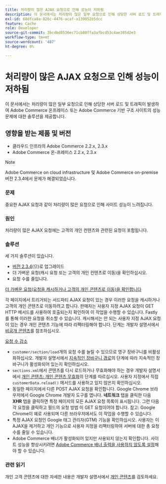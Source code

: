 ```yaml
---
title: 처리량이 많은 AJAX 요청으로 인해 성능이 저하됨
description: 이 문서에서는 처리량이 많은 일부 요청으로 인해 상당한 서버 로드 및 트래픽이 발생하여 Adobe Commerce 온프레미스 또는 Adobe Commerce 기반 구조 사이트의 성능 문제에 대한 솔루션을 제공합니다.
exl-id: 68dfca8a-826c-4476-acaf-a139052b5dcc
feature: Cache
role: Developer
source-git-commit: 3bcdbd0536ec71cb80ffa3afbcd53c4ae385d2e3
workflow-type: tm+mt
source-wordcount: '487'
ht-degree: 0%

---
```


# 처리량이 많은 AJAX 요청으로 인해 성능이 저하됨

이 문서에서는 처리량이 많은 일부 요청으로 인해 상당한 서버 로드 및 트래픽이 발생하여 Adobe Commerce 온프레미스 또는 Adobe Commerce 기반 구조 사이트의 성능 문제에 대한 솔루션을 제공합니다.

## 영향을 받는 제품 및 버전

* 클라우드 인프라의 Adobe Commerce 2.2.x, 2.3.x
* Adobe Commerce 온-프레미스 2.2.x, 2.3.x

>[!NOTE]
>
>Adobe Commerce on cloud infrastructure 및 Adobe Commerce on-premise 버전 2.3.4에서 문제가 해결되었습니다.

### 문제

중요한 AJAX 요청과 같이 처리량이 많은 요청으로 인해 사이트 성능이 느려집니다.

### 원인

처리량이 많은 AJAX 요청에는 고객의 개인 컨텐츠와 관련된 요청이 포함됩니다.

### 솔루션

세 가지 솔루션이 있습니다.

* [버전 2.3.4](https://experienceleague.adobe.com/en/docs/commerce-cloud-service/user-guide/develop/upgrade/commerce-version)(으)로 업그레이드
* 더 가벼운 요청(캐시 요청 또는 고객의 개인 컨텐츠로 이동)을 확인하십시오.
* 요청 수를 줄입니다.

<u>더 가벼운 요청(요청을 캐시하거나 고객의 개인 콘텐츠로 이동)을 확인합니다</u>

각 페이지에서 트리거되는 서드파티 AJAX 요청이 있는 경우 이러한 요청을 캐시하거나 고객의 개인 콘텐츠로 이동하려고 합니다. 판매자는 사용자 지정 AJAX 요청이 GET HTTP 메서드를 사용하여 호출되는지 확인하여 이 작업을 수행할 수 있습니다. Fastly를 통해 이러한 요청을 취소할 수 있습니다. 캐시해서는 안 되는 사용자 지정 AJAX 요청이 있는 경우 개인 콘텐츠 기능에 따라 리팩터링해야 합니다. 단계는 개발자 설명서에서 [비공개 콘텐츠](https://developer.adobe.com/commerce/php/development/cache/page/private-content/)를 참조하십시오.

<u>요청 수 감소</u>

* `customer/section/load`개의 요청 수를 늘릴 수 있으므로 영구 장바구니를 비활성화하십시오. 개발자 설명서에서 [지속적인 장바구니 경로](https://experienceleague.adobe.com/en/docs/commerce-operations/configuration-guide/paths/config-reference-general)의 단계에 따라 지속적인 장바구니가 활성화되어 있는지 확인하십시오.
* `sections.xml`에서 콘텐츠를 다시 로드하거나 무효화해야 하는 경우 개발자 설명서에서 [개인 콘텐츠: 개인 콘텐츠 무효화](https://developer.adobe.com/commerce/php/development/cache/page/private-content/#invalidate-private-content)의 단계를 따르십시오. 사용자 지정에서 직접 `customerData.reload()` 메서드를 사용하고 있지 않은지 확인하십시오.
* 동일한 페이지에서 다른 POST AJAX 요청을 확인합니다. Google Chrome 브라우저에서 Google Chrome 개발자 도구를 엽니다. **네트워크** 탭을 클릭한 다음 **XHR** 탭을 클릭하면 특정 페이지의 모든 AJAX 요청 목록이 표시됩니다. 그런 다음 각 요청을 클릭하고 필드의 요청 방법 이 GET 요청이어야 합니다. 참고: Google Chrome이 예로 사용되며 다른 브라우저에서도 이 작업을 수행할 수 있습니다.
* 특정 AJAX 요청인 Google 태그 관리자(GTM) 기능을 확인하십시오. 사용자는 이 AJAX을 제거하고 개인 기능으로 사용자 지정을 리팩터링하여 서버에 대한 총 요청 수를 줄일 수 있습니다.
* Adobe Commerce 배너가 활성화되어 있지만 사용되지 않는지 확인합니다. 사이트 성능을 향상시키려면 [Adobe Commerce 배너 출력을 사용하지 않도록 설정](/help/troubleshooting/miscellaneous/disable-magento-banner-output-to-improve-site-performance.md)해야 할 수 있습니다.

### 관련 읽기

개인 고객 콘텐츠에 대한 자세한 내용은 개발자 설명서에서 [개인 콘텐츠](https://developer.adobe.com/commerce/php/development/cache/page/private-content/)를 검토하세요.
